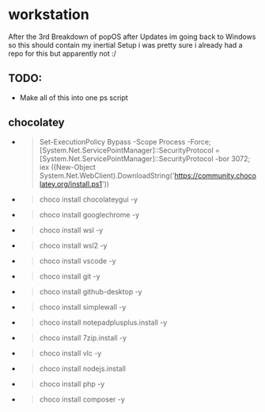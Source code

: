 # workstation
After the 3rd Breakdown of popOS after Updates im going back to Windows so this should contain my inertial Setup i was pretty sure i already had a repo for this  but apparently not :/

## TODO:
- Make all of this into one ps script

## chocolatey
- > Set-ExecutionPolicy Bypass -Scope Process -Force; [System.Net.ServicePointManager]::SecurityProtocol = [System.Net.ServicePointManager]::SecurityProtocol -bor 3072; iex ((New-Object System.Net.WebClient).DownloadString('https://community.chocolatey.org/install.ps1'))
- > choco install chocolateygui -y
- > choco install googlechrome -y
- > choco install wsl -y
- > choco install wsl2 -y
- > choco install vscode -y
- > choco install git -y
- > choco install github-desktop -y
- > choco install simplewall -y
- > choco install notepadplusplus.install -y
- > choco install 7zip.install -y
- > choco install vlc -y
- > choco install nodejs.install
- > choco install php -y
- > choco install composer -y
